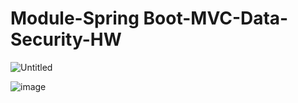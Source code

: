 # Module-Spring Boot-MVC-Data-Security-HW

![Untitled](https://github.com/serhii-kushnir/Todo-List/assets/127629681/3d75302b-3d08-4c2e-902b-65ea9a3bbd23)

![image](https://github.com/serhii-kushnir/Todo-List/assets/127629681/b991b584-4f46-48a9-9197-6c31a4e8ba3f)
